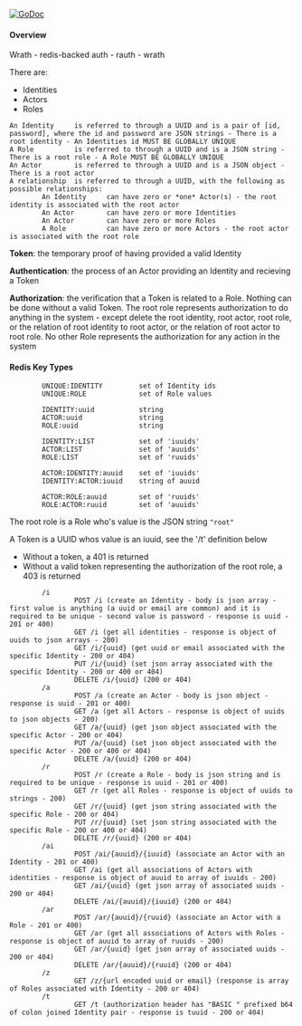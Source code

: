 [![GoDoc](https://godoc.org/github.com/richard-lyman/wrath?status.svg)](https://godoc.org/github.com/richard-lyman/wrath)

#### Overview
Wrath - redis-backed auth - rauth - wrath

There are:
 * Identities
 * Actors
 * Roles

```
An Identity     is referred to through a UUID and is a pair of [id, password], where the id and password are JSON strings - There is a root identity - An Identities id MUST BE GLOBALLY UNIQUE
A Role          is referred to through a UUID and is a JSON string - There is a root role - A Role MUST BE GLOBALLY UNIQUE
An Actor        is referred to through a UUID and is a JSON object - There is a root actor
A relationship  is referred to through a UUID, with the following as possible relationships:
        An Identity     can have zero or *one* Actor(s) - the root identity is associated with the root actor
        An Actor        can have zero or more Identities
        An Actor        can have zero or more Roles
        A Role          can have zero or more Actors - the root actor is associated with the root role
```

**Token**: the temporary proof of having provided a valid Identity

**Authentication**: the process of an Actor providing an Identity and recieving a Token

**Authorization**: the verification that a Token is related to a Role.
        Nothing can be done without a valid Token.
        The root role represents authorization to do anything in the system - except delete the root identity, root actor, root role, or the relation of root identity to root actor, or the relation of root actor to root role.
        No other Role represents the authorization for any action in the system

#### Redis Key Types
```
        UNIQUE:IDENTITY         set of Identity ids
        UNIQUE:ROLE             set of Role values

        IDENTITY:uuid           string
        ACTOR:uuid              string
        ROLE:uuid               string

        IDENTITY:LIST           set of 'iuuids'
        ACTOR:LIST              set of 'auuids'
        ROLE:LIST               set of 'ruuids'

        ACTOR:IDENTITY:auuid    set of 'iuuids'
        IDENTITY:ACTOR:iuuid    string of auuid

        ACTOR:ROLE:auuid        set of 'ruuids'
        ROLE:ACTOR:ruuid        set of 'auuids'
```

The root role is a Role who's value is the JSON string `"root"`

A Token is a UUID whos value is an iuuid, see the '/t' definition below

 * Without a token, a 401 is returned
 * Without a valid token representing the authorization of the root role, a 403 is returned

```
        /i
                POST /i (create an Identity - body is json array - first value is anything (a uuid or email are common) and it is required to be unique - second value is password - response is uuid - 201 or 400)
                GET /i (get all identities - response is object of uuids to json arrays - 200)
                GET /i/{uuid} (get uuid or email associated with the specific Identity - 200 or 404)
                PUT /i/{uuid} (set json array associated with the specific Identity - 200 or 400 or 404)
                DELETE /i/{uuid} (200 or 404)
        /a
                POST /a (create an Actor - body is json object - response is uuid - 201 or 400)
                GET /a (get all Actors - response is object of uuids to json objects - 200)
                GET /a/{uuid} (get json object associated with the specific Actor - 200 or 404)
                PUT /a/{uuid} (set json object associated with the specific Actor - 200 or 400 or 404)
                DELETE /a/{uuid} (200 or 404)
        /r
                POST /r (create a Role - body is json string and is required to be unique - response is uuid - 201 or 400)
                GET /r (get all Roles - response is object of uuids to strings - 200)
                GET /r/{uuid} (get json string associated with the specific Role - 200 or 404)
                PUT /r/{uuid} (set json string associated with the specific Role - 200 or 400 or 404)
                DELETE /r/{uuid} (200 or 404)
        /ai
                POST /ai/{auuid}/{iuuid} (associate an Actor with an Identity - 201 or 400)
                GET /ai (get all associations of Actors with identities - response is object of auuid to array of iuuids - 200)
                GET /ai/{uuid} (get json array of associated uuids - 200 or 404)
                DELETE /ai/{auuid}/{iuuid} (200 or 404)
        /ar
                POST /ar/{auuid}/{ruuid} (associate an Actor with a Role - 201 or 400)
                GET /ar (get all associations of Actors with Roles - response is object of auuid to array of ruuids - 200)
                GET /ar/{uuid} (get json array of associated uuids - 200 or 404)
                DELETE /ar/{auuid}/{ruuid} (200 or 404)
        /z
                GET /z/{url encoded uuid or email} (response is array of Roles associated with Identity - 200 or 404)
        /t
                GET /t (authorization header has "BASIC " prefixed b64 of colon joined Identity pair - response is tuuid - 200 or 404)
```

